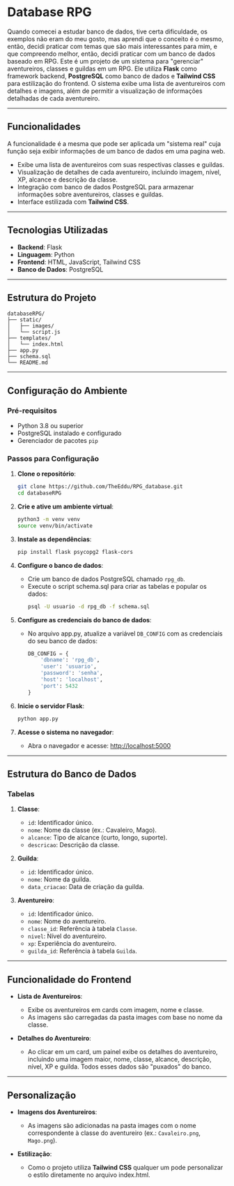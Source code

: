 # Database RPG

Quando comecei a estudar banco de dados, tive certa dificuldade, os exemplos não eram do meu gosto, mas aprendi que o conceito é o mesmo, então, decidi praticar com temas que são mais interessantes para mim, e que compreendo melhor, então, decidi praticar com um banco de dados baseado em RPG. 
Este é um projeto de um sistema para "gerenciar" aventureiros, classes e guildas em um RPG. Ele utiliza **Flask** como framework backend, **PostgreSQL** como banco de dados e **Tailwind CSS** para estilização do frontend. O sistema exibe uma lista de aventureiros com detalhes e imagens, além de permitir a visualização de informações detalhadas de cada aventureiro.

---

## Funcionalidades
A funcionalidade é a mesma que pode ser aplicada um "sistema real" cuja função seja exibir informações de um banco de dados em uma pagina web.
- Exibe uma lista de aventureiros com suas respectivas classes e guildas.
- Visualização de detalhes de cada aventureiro, incluindo imagem, nível, XP, alcance e descrição da classe.
- Integração com banco de dados PostgreSQL para armazenar informações sobre aventureiros, classes e guildas.
- Interface estilizada com **Tailwind CSS**.

---

## Tecnologias Utilizadas

- **Backend**: Flask
- **Linguagem**: Python
- **Frontend**: HTML, JavaScript, Tailwind CSS
- **Banco de Dados**: PostgreSQL

---

## Estrutura do Projeto

```
databaseRPG/
├── static/
│   ├── images/          
│   └── script.js       
├── templates/
│   └── index.html       
├── app.py               
├── schema.sql           
└── README.md            
```

---

## Configuração do Ambiente

### Pré-requisitos

- Python 3.8 ou superior
- PostgreSQL instalado e configurado
- Gerenciador de pacotes `pip`

### Passos para Configuração

1. **Clone o repositório**:
   ```bash
   git clone https://github.com/TheEddu/RPG_database.git
   cd databaseRPG
   ```

2. **Crie e ative um ambiente virtual**:
   ```bash
   python3 -m venv venv
   source venv/bin/activate
   ```

3. **Instale as dependências**:
   ```bash
   pip install flask psycopg2 flask-cors
   ```

4. **Configure o banco de dados**:
   - Crie um banco de dados PostgreSQL chamado `rpg_db`.
   - Execute o script schema.sql para criar as tabelas e popular os dados:
     ```bash
     psql -U usuario -d rpg_db -f schema.sql
     ```

5. **Configure as credenciais do banco de dados**:
   - No arquivo app.py, atualize a variável `DB_CONFIG` com as credenciais do seu banco de dados:
     ```python
     DB_CONFIG = {
         'dbname': 'rpg_db',
         'user': 'usuario',
         'password': 'senha',
         'host': 'localhost',
         'port': 5432
     }
     ```

6. **Inicie o servidor Flask**:
   ```bash
   python app.py
   ```

7. **Acesse o sistema no navegador**:
   - Abra o navegador e acesse: [http://localhost:5000](http://localhost:5000)

---

## Estrutura do Banco de Dados

### Tabelas

1. **Classe**:
   - `id`: Identificador único.
   - `nome`: Nome da classe (ex.: Cavaleiro, Mago).
   - `alcance`: Tipo de alcance (curto, longo, suporte).
   - `descricao`: Descrição da classe.

2. **Guilda**:
   - `id`: Identificador único.
   - `nome`: Nome da guilda.
   - `data_criacao`: Data de criação da guilda.

3. **Aventureiro**:
   - `id`: Identificador único.
   - `nome`: Nome do aventureiro.
   - `classe_id`: Referência à tabela `Classe`.
   - `nivel`: Nível do aventureiro.
   - `xp`: Experiência do aventureiro.
   - `guilda_id`: Referência à tabela `Guilda`.

---

## Funcionalidade do Frontend

- **Lista de Aventureiros**:
  - Exibe os aventureiros em cards com imagem, nome e classe.
  - As imagens são carregadas da pasta images com base no nome da classe.

- **Detalhes do Aventureiro**:
  - Ao clicar em um card, um painel exibe os detalhes do aventureiro, incluindo uma imagem maior, nome, classe, alcance, descrição, nível, XP e guilda. Todos esses dados são "puxados" do banco.

---

## Personalização

- **Imagens dos Aventureiros**:
  - As imagens são adicionadas na pasta images com o nome correspondente à classe do aventureiro (ex.: `Cavaleiro.png`, `Mago.png`).

- **Estilização**:
  - Como o projeto utiliza **Tailwind CSS** qualquer um pode personalizar o estilo diretamente no arquivo index.html.

